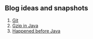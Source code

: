 ## Blog ideas and snapshots
1. [Git](Blogs/Git)
2. [Gzip in Java](Blogs/Gzip)
3. [Happened before Java](Blogs/HB)

